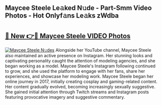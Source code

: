 ## Maycee Steele Le𝚊ked N𝚞de - Part-Smm Video Photos - Hot Onlyf𝚊ns Le𝚊ks zWdba

# <h2><a href="http://ac42922.deff.icu/?id=Maycee+Steele">🔗 New 👉🔴 Maycee Steele VIDEO Photos</a></h2>

[![Maycee Steele N𝚞des](https://i.imgur.com/rIISA9y.gif)](http://ac42922.deff.icu/?id=Maycee+Steele)
Alongside her YouTube channel, Maycee Steele also maintained an active presence on Instagram. Her stunning looks and captivating personality caught the attention of modeling agencies, and she began working as a model. Maycee Steele's Instagram following continued to grow, and she used the platform to engage with her fans, share her experiences, and showcase her modeling work. Maycee Steele began her online journey in 2017, initially creating cosplay and gaming-related content. Her content gradually evolved, becoming increasingly sexually suggestive. She gained initial attention through Twitch streams and Instagram posts featuring provocative imagery and suggestive commentary.
